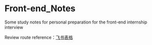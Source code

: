 # Front-end_Notes
Some study notes for personal preparation for the front-end internship interview


Review route reference：[飞书表格](https://bitable.feishu.cn/appBgU6eAd0nnfznfIZ6xpBX5ox)
